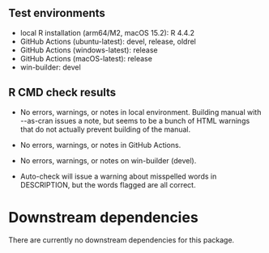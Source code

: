 ## Test environments
* local R installation (arm64/M2, macOS 15.2): R 4.4.2
* GitHub Actions (ubuntu-latest): devel, release, oldrel
* GitHub Actions (windows-latest): release
* GitHub Actions (macOS-latest): release
* win-builder: devel

## R CMD check results

* No errors, warnings, or notes in local environment. Building manual with
--as-cran issues a note, but seems to be a bunch of HTML warnings that do not
actually prevent building of the manual.

* No errors, warnings, or notes in GitHub Actions.

* No errors, warnings, or notes on win-builder (devel).

* Auto-check will issue a warning about misspelled words in DESCRIPTION, 
but the words flagged are all correct.

# Downstream dependencies

There are currently no downstream dependencies for this package.